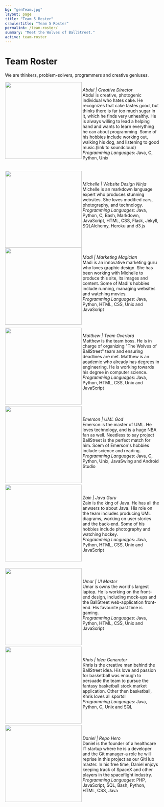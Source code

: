 ```yaml
---
bg: "genTeam.jpg"
layout: page
title: "Team 5 Roster"
crawlertitle: "Team 5 Roster"
permalink: /team-roster/
summary: "Meet the Wolves of BallStreet."
active: team-roster
---
```

# Team Roster 
We are thinkers, problem-solvers, programmers and creative geniuses. <br>
<div >
 <img src= "/CS2212-Team5/assets/images/profile.png" width = "250px"  align = "left"/><br>
 <i>Abdul | Creative Director</i><br>
Abdul is creative, photogenic individual who hates cake. He recognizes that cake tastes good, but thinks there is far too much sugar in it, which he finds very unhealthy. He is always willing to lead a helping hand and wants to learn everything he can about programming. Some of his hobbies include working out, walking his dog, and listening to good music.(link to soundcloud) <br>
<i>Programming Languages:</i> Java, C, Python, Unix<br><br>
</div> 
<br>
<div>
<img src= "/CS2212-Team5/assets/images/profileMichelle.png" width = "250px"  align = "left"/>
<br><br><i>Michelle | Website Design Ninja</i><br>
Michelle is an markdown language expert who produces stunning websites. She loves modified cars, photography, and technology.<br>
<i>Programming Languages:</i> Java, Python, C, Bash, Markdown, JavaScript, HTML, CSS, Flask, Jekyll, SQLAlchemy, Heroku and d3.js
</div>
<br>
<div>
<br><br>
<img src= "/CS2212-Team5/assets/images/profileMadi.png" width = "250px"  align = "left"/>
<br><br><i>Madi | Marketing Magician</i><br>
Madi is an innovative marketing guru who loves graphic design. She has been working with Michelle to produce this site, its images and content. Some of Madi's hobbies include running, managing websites and watching movies. <br>
<i>Programming Languages: </i>Java, Python, HTML, CSS, Unix and JavaScript
</div>
<br>
<div>
<br><br>
<img src= "/CS2212-Team5/assets/images/profileMatt.png" width = "250px"  align = "left"/>
<br><i>Matthew | Team Overlord</i><br>
Matthew is the team boss. He is in charge of organizing "The Wolves of BallStreet" team and ensuring deadlines are met. Matthew is an academic who already has degrees in engineering. He is working towards his degree in computer science.<br>
<i>Programming Languages: </i>Java, Python, HTML, CSS, Unix and JavaScript
</div>
<br>
<div>
<br><br>
<img src= "/CS2212-Team5/assets/images/profileEmerson.png" width = "250px"  align = "left"/>
<br><br><i>Emerson | UML God </i><br>
Emerson is the master of UML. He loves technology, and is a huge NBA fan as well. Needless to say project BallStreet is the perfect match for him. Soem of Emerson's hobbies include science and reading. <br>
<i>Programming Languages: </i>Java, C, Python, Unix, JavaSwing and Android Studio
</div>
<br>
<div>
<br><br>
<img src= "/CS2212-Team5/assets/images/profileZain.png" width = "250px"  align = "left"/>
<br><br><i>Zain | Java Guru </i><br>
Zain is the king of Java. He has all the anwsers to about Java. His role on the team includes producing UML diagrams, working on user stories and the back-end. Some of his hobbies include photography and watching hockey. <br>
<i>Programming Languages: </i>Java, Python, HTML, CSS, Unix and JavaScript
</div>
<br>
<div>
<br><br>
<img src= "/CS2212-Team5/assets/images/profileUmar.png" width = "250px"  align = "left"/>
<br><br><i>Umar | UI  Master</i><br>
Umar is owns the world's largest laptop. He is working on the front-end design, including mock-ups and the BallStreet web-application front-end. His favourite past time is gaming. <br>
<i>Programming Languages: </i>Java, Python, HTML, CSS, Unix and JavaScript
</div>
<br>
<div>
<br><br>
<img src= "/CS2212-Team5/assets/images/profileKhris.png" width = "250px"  align = "left"/>
<br><br><i>Khris | Idea Generator</i><br>
Khris is the creative man behind the BallStreet idea. His love and passion for basketball was enough to persuade the team to pursue the fantasy basketball stock market application. Other then basketball, Khris loves all sports! <br>
<i>Programming Languages: </i>Java, Python, C, Unix and SQL
</div>
<br>
<div>
<br><br>
<img src= "/CS2212-Team5/assets/images/profileDan.png" width = "250px"  align = "left"/>
<br><br><i>Daniel | Repo Hero</i><br>
Daniel is the founder of a healthcare IT startup where he is a developer and the Git manager-a role he will reprise in this project as our GitHub master. In his free time, Daniel enjoys keeping track of SpaceX and other players in the spaceflight industry.<br>
<i>Programming Languages: </i>PHP, JavaScript, SQL, Bash, Python, HTML, CSS, Java
</div>
